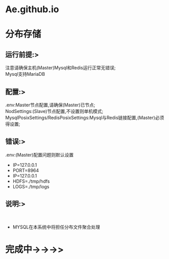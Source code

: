 # Ae.github.io

<h1>分布存储</h1> 
<div>
<h2>运行前提:></h2>
注意请确保主机(Master)Mysql和Redis运行正常无错误;<br>
Mysql支持MariaDB<br>
</div> 
<div>
<h2>配置:></h2>
.env:Master节点配置,请确保(Master)已节点;<br>
NodSettings:(Slave)节点配置,不设置则单机模式;<br> 
MysqlPosixSettings/RedisPosixSettings:Mysql与Redis链接配置,(Master)必须得设置;<br> 
</div>
<div>
<h2>错误:></h2>
.env:(Master)配置问题则默认设置
<ul>
<li>IP=127.0.0.1</li>
<li>PORT=8964</li>
<li>IP=127.0.0.1</li>
<li>HDFS=./tmp/hdfs</li>
<li>LOGS=./tmp/logs</li>
</ul>
</div>
<div>
<h2>说明:></h2><br>
<ul>
<li>MYSQL在本系统中将担任分布文件聚合处理</li>
</ul>
</div>
<h1>完成中->->->></h1>
